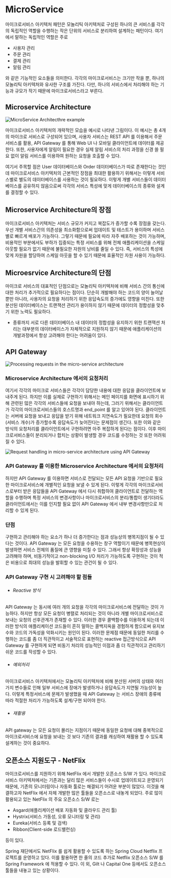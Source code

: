 
# MicroService
마이크로서비스 아키텍처 패턴은 모놀리틱 아키텍처로 구성된 하나의 큰 서비스를 각각의 독립적인 역할을 수행하는 
작은 단위의 서비스로 분리하여 설계하는 패턴이다. 여기에서 말하는 독립적인 역할은 주로 
- 사용자 관리
- 주문 관리
- 결제 관리
- 알림 관리
 
와 같은 기능적인 요소들을 의미한다.
각각의 마이크로서비스는 크기만 작을 뿐, 하나의 모놀리틱 아키텍처와 유사한 구조를 가진다.
다만, 하나의 서비스에서 처리해야 하는 기능과 규모가 작기 때문에 마이크로서비스라고 부른다.
## Microservice Architecture

![MicroService Architecthre example](http://www.popit.kr/wp-content/uploads/2016/08/2-600x423.png)

마이크로서비스 아키텍처의 개략적인 모습을 예시로 나타낸 그림이다.
이 예시는 총 4개의 마이크로 서비스로 구성되어 있으며, 사용자 서비스는 REST API 를 이용해서 주문 서비스를 활용,
API Gateway 를 통해 Web UI 나 모바일 클라이언트에 데이터를 제공한다.
또한, 사용자에게 알림이 필요한 경우 실제 알림 서비스의 처리 과정을 신경 쓸 필요 없이 알림 서비스를 이용하여
원하는 요청을 호출할 수 있다.

여기서 주목할 점은 User 데이터베이스와 Order 데이터베이스가 따로 존재한다는 것인데 마이크로서비스 아키텍처의 근본적인 장점을
최대한 활용하기 위해서는 이렇게 서비스별로 별도의 데이터베이스를 사용하는 것이 필요하다.
이렇게 개별 서비스들이 데이터베이스를 공유하지 않음으로써 각각의 서비스 특성에 맞게 데이터베이스의 종류와 설계를 결정할 수 있다.

## Microservice Architecture의 장점
마이크로서비스 아키텍처는 서비스 규모가 커지고 복잡도가 증가할 수록 장점을 갖는다.
우선 개별 서비스간의 의존성을 최소화함으로써 업데이트 및 테스트가 용이하며 서비스별로 빠르게 배포가 가능하다.
그렇기 때문에 필요에 따라 자주 배포하는 것이 가능하며, 비용적인 부분에서도 부하가 집중되는 특정 서비스를 위해 
전체 애플리케이션을 스케일 아웃할 필요가 없기 때문에 불필요한 자원의 낭비를 줄일 수 있다. 
즉, 서비스의 특성에 맞게 자원을 할당하여 스케일 아웃을 할 수 있기 때문에 효율적인 자원 사용이 가능하다.

## Microesrvice Architecture의 단점
마이크로 서비스의 대표적인 단점으로는 모놀리틱 아키텍처에 비해 서비스 간의 통신에 대한 처리가 추가적으로 필요하다는 점이다.
단순히 개발해야 하는 코드의 양이 늘어날 뿐만 아니라, 사용자의 요청을 처리하기 위한 응답속도의 증가에도 영향을 미친다.
또한 분산된 데이터베이스는 트랜잭션 관리가 용이하지 않기 때문에 데이터의 정합성을 맞추기 위한 노력도 필요하다.
* 종류까지 서로 다른 데이터베이스 내 데이터의 정합성을 유지하기 위한 트랜잭션 처리는 대부분의 데이터베이스가 자체적으로 
 지원하지 않기 때문에 애플리케이션의 개발과정에서 항상 고려해야 한다는 어려움이 있다.


## API Gateway
![Processing requests in the micro-service architecture](http://www.popit.kr/wp-content/uploads/2016/08/5.png)
### Microservice Architecture 에서의 요청처리
여기서 각각의 마이크로 서비스들은 각각이 담당한 내용에 대한 응답을 클라이언트에 보내주게 된다. 하지만 이를 실제로 구현하기 위해서는 메인 페이지를 화면에 표시하기 위해 관련된 많은 각각의 서비스들에 요청을 보내야 하는데, 그러기 위해서는 클라이언트가 각각의 마이크로서비스들의 호스트명과 end_point 를 알고 있어야 된다. 클라이언트는 서버에 요청을 보내고 응답을 받기 위해 네트워크 지연속도가 필요한데 요청의 회수(서비스 개수)가 증가할수록 응답속도가 늦어진다는 문제점이 생긴다.
또한 이와 같은 방식의 요청처리를 클라이언트에서 구현하려면 아주 복잡하게 된다는 점이다. 이후 마이크로서비스들이 분리되거나 합치는 상황이 발생할 경우 코드를 수정하는 것 또한 어려워 질 수 있다.

![Request handling in micro-service architecture using API Gateway](http://www.popit.kr/wp-content/uploads/2016/08/6-600x410.png)
### API Gateway 를 이용한 Microservice Architecture 에서의 요청처리
하지만 API Gateway 를 이용하면 서비스로 전달되는 모든 API 요청을 기반으로 필요한 마이크로서비스에 개별적인 요청을 보낼 수 있게 된다.
이렇게 각각의 마이크로서비스로부터 받은 응답들을 API Gateway 에서 다시 취합하여 클라이언트로 전달하는 역할을 수행하며
특정 서비스의 변경사항이나 마이크로서비스의 분리/통합이 생기더라도 클라이언트에서는 이를 인지할 필요 없이 API Gateway 에서 내부
변경사항만으로 처리할 수 있게 된다.

### 단점
구현하고 관리해야 하는 요소가 하나 더 증가한다는 점과 성능상의 병목지점이 될 수 있다는 것이다.
API Gateway 는 모든 요청을 수용하는 창구 역할이기 때문에 병목현상이 발생하면 서비스 전체의 품질에 큰 영향을 미칠 수 있다.
그래서 항상 확장성과 성능을 고려해야 하며, 비동기적이고 non-blocking I/O 처리가 가능하도록 구현하는 것이 적은 비용으로 최대의 성능을 발휘할 수 있는 관건이 될 수 있다.

### API Gateway 구현 시 고려해야 할 점들
- ###### Reactive 방식
API Gateway 는 동시에 여러 개의 요청을 각각의 마이크로서비스에 전달하는 것이 가능하다. 하지만 항상 모든 요청이 병렬로 처리되는 것이 아니라 개별 마이크로서비스로 보내는 요청의 선후관계가 존재할 수 있다. 이러한 경우 콜백함수를 이용하게 되는데 이러한 방식의 애플리케이션 코드들이 흔히 말하는 콜백지옥을 경험하게 함으로써 유지보수와 코드의 가독성을 악화시키는 원인이 된다. 
이러한 문제점 때문에 동일한 처리를 수행하는 코드를 좀 더 직관적이고 서술적으로 표현하는 reactive 접근방식으로 API Gateway 를 구현하게 되면
비동기 처리의 성능적인 이점과 좀 더 직관적이고 관리하기 쉬운 코드를 작성할 수 있다.

- ###### 예외처리
마이크로서비스 아키텍처에서는 모놀리틱 아키텍처에 비해 분산된 서버의 상태와 여러가지 변수들로 인해 일부 서비스에 장애가 발생하거나 응답속도가 지연될 가능성이 높다. 이렇게 특정서비스에 문제가 발생했을 때 API Gateway 는 서비스 장애의 종류에 따라 적절한 처리가 가능하도록 설계/구현 되어야 한다.

- ###### 재활용
API gateway 는 모든 요청이 몰리는 지점이기 때문에 동일한 요청에 대해 중복적으로 마이크로서비스에 요청을 보내는 것 보다 기존의 결과를 캐싱하여 재활용 할 수 있도록 설계하는 것이 중요하다.
## 오픈소스 지원도구 - NetFlix
마이크로서비스를 지원하기 위해 NetFlix 에서 개발한 오픈소스 S/W 가 있다. 마이크로서비스 아키텍처에서는 기존과는 달리 
많은 서비스들이 수시로 업데이트되고 운영되기 때문에, 기존의 모니터링이나 자동화 툴로는 해결되기 어려운 부분이 많았다. 
이것을 해결하고자 NetFlix 에서 자체 개발한 많은 툴들을 오픈소스로 내놓게 되었다.
주로 많이 활용되고 있는 NetFlix 의 주요 오픈소스 S/W 로는

- Asgard(애플리케이션 배포 자동화 및 클라우드 관리 툴)
- Hystrix(서비스 가동성, 오류 모니터링 및 관리)
- Eureka(서비스 등록 및 검색)
- Ribbon(Client-side 로드밸런싱)

등이 있다.

Spring 재단에서도 NetFlix 를 쉽게 활용할 수 있도록 하는 Spring Cloud Netflix 프로젝트를 운영하고 있다.
이를 활용하면 한 줄의 코드 추가로 Netflix 오픈소스 S/W 를 Spring Framework 에 적용할 수 있다.
이 외, Gilt 나 Capital One 등에서도 오픈소스 툴들을 내놓고 있는 상황이다.

